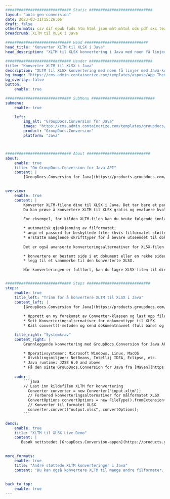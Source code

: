 ```yaml
---
############################# Static ############################
layout: "auto-gen-conversion"
date: 2023-03-31T15:26:06
draft: false
otherformats: csv dif epub fods htm html json mht mhtml ods pdf sxc tex tsv xlam xls xlsb xlsm xlsx xlt xltm xltx xml xps
breadcrumb: XLTM til XLSX i Java

############################# Head ############################
head_title: "Konverter XLTM til XLSX i Java"
head_description: "XLTM til XLSX konvertering i Java med noen få linjer med kode. Konverter over 160 filformater ved å bruke GroupDocs dokumentkonverterings-API for Java"

############################# Header ############################
title: "Konverter XLTM til XLSX i Java"
description: "XLTM til XLSX konvertering med noen få linjer med Java-kode"
bg_image: "https://cms.admin.containerize.com/templates/aspose/App_Themes/V3/images/bg/header1.png"
bg_overlay: false
button:
    enable: true

############################# SubMenu ############################
submenu:
    enable: true

    left:
        img_alt: "GroupDocs.Conversion for Java"
        image: "https://cms.admin.containerize.com/templates/groupdocs/images/product-logos/90x90-noborder/groupdocs-conversion-java.png"
        product: "GroupDocs.Conversion"
        platform: "Java"



############################# About ############################
about:
    enable: true
    title: "Om GroupDocs.Conversion for Java API"
    content: |
        [GroupDocs.Conversion for Java](https://products.groupdocs.com/conversion/java/) er et avansert filformatkonverterings-API for konvertering mellom populære bilde- og dokumentformater som Microsoft Office, OpenDocument, PDF, HTML, e-post, CAD. og mye mer med bare noen få linjer med kode. Den opprinnelige API-en oppdager automatisk formatene til originaldokumentene og tilbyr mange alternativer for å tilpasse de konverterte dokumentene. Sammen med funksjonen til å trekke ut informasjon fra et dokument, støtter den også bufring av konverteringsresultatene til den lokale disken som standard. Imidlertid kan enhver type hurtigbufferlagring støttes ved å implementere de riktige grensesnittene - Amazon S3, Dropbox, Google Drive, Windows Azure, Reddis eller andre.
    

overview:
    enable: true
    content: |
        Konverter XLTM-filene dine til XLSX i Java. Det tar bare et par linjer med Java-kode på hvilken som helst plattform du ønsker, for eksempel Windows, Linux, macOS.
        Du kan prøve å konvertere XLTM til XLSX gratis og evaluere kvaliteten på konverteringsresultatene. Sammen med enkle filkonverteringsskript kan du prøve mer sofistikerte alternativer for å laste inn XLTM-kildefilen og lagre XLSX-utdata. 
        
        For eksempel, for kilden XLTM-filen kan du bruke følgende innlastingsalternativer:

        * automatisk gjenkjenning av filformatet;
        * angi et passord for beskyttede filer (hvis filformatet støtter det);
        * erstatte manglende skrifttyper for å bevare utseendet til dokumentet.
        
        Det er også avanserte konverteringsalternativer for XLSX-filen:

        * konvertere en bestemt side i et dokument eller en rekke sider;
        * legg til et vannmerke til den konverterte XLSX.

        Når konverteringen er fullført, kan du lagre XLSX-filen til din lokale filbane eller til tredjepartslagring som FTP, Amazon S3, Google Drive, Dropbox osv. Vær oppmerksom på - for å konvertere XLTM til XLSX, trenger du ikke å installere tilleggsprogramvare, som MS Office, Open Office, Adobe Acrobat Reader osv.


############################# Steps ############################
steps:
    enable: true
    title_left: "Trinn for å konvertere XLTM til XLSX i Java"
    content_left: |
        [GroupDocs.Conversion for Java](https://products.groupdocs.com/conversion/java/) lar utviklere enkelt konvertere XLTM fil til XLSX med noen få linjer med kode.
        
        * Opprett en ny forekomst av Converter-klassen og last opp filen XLTM med hele banen
        * Sett Konverteringsalternativer for dokumenttype til XLSX
        * Kall convert()-metoden og send dokumentnavnet (full bane) og formatet (XLSX) som en parameter

    title_right: "Systemkrav"
    content_right: |
        Grunnleggende konvertering med GroupDocs.Conversion for Java API kan gjøres med bare noen få linjer med kode. APIene våre støttes på alle større plattformer og operativsystemer. Før du utfører koden nedenfor, sørg for at du har følgende forutsetninger installert på systemet ditt.

        * Operativsystemer: Microsoft Windows, Linux, MacOS
        * Utviklingsmiljøer: NetBeans, Intellij IDEA, Eclipse, etc.
        * Java runtime: J2SE 6.0 and above
        * Få den siste GroupDocs.Conversion for Java fra [Maven](https://repository.groupdocs.com/webapp/#/artifacts/browse/tree/General/repo/com/groupdocs/groupdocs-conversion)
         
    code: |
        ```java    
        // Last inn kildefilen XLTM for konvertering
          Converter converter = new Converter("input.xltm");
          // Forbered konverteringsalternativer for målformatet XLSX
          ConvertOptions convertOptions = new FileType().fromExtension("xlsx").getConvertOptions();
          // Konverter til formatet XLSX
          converter.convert("output.xlsx", convertOptions);
        ```

demos:
    enable: true
    title: "XLTM til XLSX Live Demo"
    content: |
       Besøk nettstedet [GroupDocs.Conversion-appen](https://products.groupdocs.app/conversion/family) og prøv konverteringen fra XLTM til XLSX nå. Den gratis demoen har følgende fordeler
          

more_formats:
    enable: true
    title: "Andre støttede XLTM konverteringer i Java"
    content: "Du kan også konvertere XLTM til mange andre filformater. Vennligst se listen nedenfor."
       
       
back_to_top:
    enable: true
---
```

